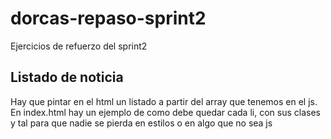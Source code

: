# dorcas-repaso-sprint2
Ejercicios de refuerzo del sprint2

## Listado de noticia
Hay que pintar en el html un listado a partir del array que tenemos en el js. 
En index.html hay un ejemplo de como debe quedar cada li, con sus clases y tal para que nadie se pierda en estilos o en algo que no sea js
